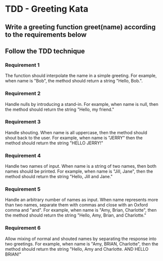 # TDD - Greeting Kata

## Write a greeting function greet(name) according to the requirements below

## Follow the TDD technique

### Requirement 1

The function should interpolate the name in a simple greeting. For example, when name is "Bob", the method should return a string "Hello, Bob.".

### Requirement 2

Handle nulls by introducing a stand-in. For example, when name is null, then the method should return the string "Hello, my friend."

### Requirement 3

Handle shouting. When name is all uppercase, then the method should shout back to the user. For example, when name is "JERRY" then the method should return the string "HELLO JERRY!"

### Requirement 4

Handle two names of input. When name is a string of two names, then both names should be printed. For example, when name is "Jill, Jane", then the method should return the string "Hello, Jill and Jane."

### Requirement 5

Handle an arbitrary number of names as input. When name represents more than two names, separate them with commas and close with an Oxford comma and "and". For example, when name is "Amy, Brian, Charlotte", then the method should return the string "Hello, Amy, Brian, and Charlotte."

### Requirement 6

Allow mixing of normal and shouted names by separating the response into two greetings. For example, when name is "Amy, BRIAN, Charlotte", then the method should return the string "Hello, Amy and Charlotte. AND HELLO BRIAN!"
